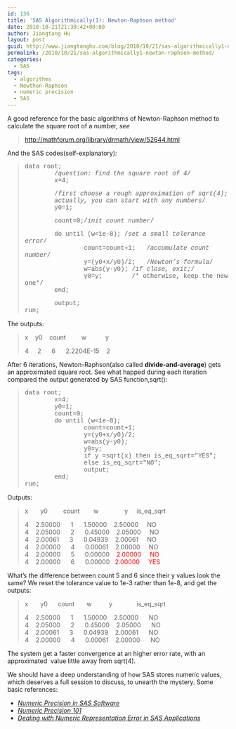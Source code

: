 ```yaml
---
id: 136
title: 'SAS Algorithmically(1): Newton-Raphson method'
date: 2010-10-21T21:39:42+00:00
author: Jiangtang Hu
layout: post
guid: http://www.jiangtanghu.com/blog/2010/10/21/sas-algorithmically1-newton-raphson-method/
permalink: /2010/10/21/sas-algorithmically1-newton-raphson-method/
categories:
  - SAS
tags:
  - algorithms
  - Newthon-Raphson
  - numeric precision
  - SAS
---
```

A good reference for the basic algorithms of Newton-Raphson method to calculate the square root of a number, _see_

> <http://mathforum.org/library/drmath/view/52644.html>

And the SAS codes(self-explanatory):

> <font face="Courier New">data root; <br />&#160;&#160;&#160;&#160;&#160;&#160;&#160; /*question: find the square root of 4*/ <br />&#160;&#160;&#160;&#160;&#160;&#160;&#160; x=4;&#160; </font>
> 
> <font face="Courier New">&#160;&#160;&#160;&#160;&#160;&#160;&#160; /*first choose a rough approximation of sqrt(4); <br />&#160;&#160;&#160;&#160;&#160;&#160;&#160; actually, you can start with any numbers*/ <br />&#160;&#160;&#160;&#160;&#160;&#160;&#160; y0=1;&#160;&#160;&#160;&#160;&#160;&#160;&#160;&#160; </font>
> 
> <font face="Courier New">&#160;&#160;&#160;&#160;&#160;&#160;&#160; count=0;/*init count number*/ </font>
> 
> <font face="Courier New">&#160;&#160;&#160;&#160;&#160;&#160;&#160; do until (w<1e-8); /*set a small tolerance error*/ <br />&#160;&#160;&#160;&#160;&#160;&#160;&#160;&#160;&#160;&#160;&#160;&#160;&#160;&#160;&#160; count=count+1;&#160;&#160; /*accumulate count number*/ <br />&#160;&#160;&#160;&#160;&#160;&#160;&#160;&#160;&#160;&#160;&#160;&#160;&#160;&#160;&#160; y=(y0+x/y0)/2;&#160;&#160; /*Newton&#8217;s formula*/ <br />&#160;&#160;&#160;&#160;&#160;&#160;&#160;&#160;&#160;&#160;&#160;&#160;&#160;&#160;&#160; w=abs(y-y0); /*if close, exit;*/ <br />&#160;&#160;&#160;&#160;&#160;&#160;&#160;&#160;&#160;&#160;&#160;&#160;&#160;&#160;&#160; y0=y;&#160;&#160;&#160;&#160;&#160;&#160;&#160; /* otherwise, keep the new one*/ <br />&#160;&#160;&#160;&#160;&#160;&#160;&#160; end; </font>
> 
> <font face="Courier New">&#160;&#160;&#160;&#160;&#160;&#160;&#160; output; <br />run;</font>

The outputs:&#160;&#160;&#160;&#160;&#160;&#160;&#160;&#160;&#160;&#160; 

> x&#160;&#160;&#160; y0&#160;&#160;&#160; count&#160;&#160;&#160;&#160;&#160;&#160;&#160;&#160; w&#160;&#160;&#160;&#160;&#160;&#160;&#160;&#160;&#160;&#160; y 
> 
> 4&#160;&#160;&#160;&#160; 2&#160;&#160;&#160;&#160;&#160; 6&#160;&#160;&#160;&#160;&#160; 2.2204E-15&#160;&#160;&#160; 2 

After 6 iterations, Newton-Raphson(also called **divide-and-average**) gets an approximated square root. See what happed during each iteration compared the output generated by SAS function,sqrt():

> <font face="Courier New">data root; <br />&#160;&#160;&#160;&#160;&#160;&#160;&#160; x=4;&#160; <br />&#160;&#160;&#160;&#160;&#160;&#160;&#160; y0=1;&#160;&#160;&#160;&#160;&#160;&#160;&#160; <br />&#160;&#160;&#160;&#160;&#160;&#160;&#160; count=0; <br />&#160;&#160;&#160;&#160;&#160;&#160;&#160; do until (w<1e-8);&#160;&#160; <br />&#160;&#160;&#160;&#160;&#160;&#160;&#160;&#160;&#160;&#160;&#160;&#160;&#160;&#160;&#160; count=count+1;&#160;&#160; <br />&#160;&#160;&#160;&#160;&#160;&#160;&#160;&#160;&#160;&#160;&#160;&#160;&#160;&#160;&#160; y=(y0+x/y0)/2;&#160; <br />&#160;&#160;&#160;&#160;&#160;&#160;&#160;&#160;&#160;&#160;&#160;&#160;&#160;&#160;&#160; w=abs(y-y0); <br />&#160;&#160;&#160;&#160;&#160;&#160;&#160;&#160;&#160;&#160;&#160;&#160;&#160;&#160;&#160; y0=y; <br />&#160;&#160;&#160;&#160;&#160;&#160;&#160;&#160;&#160;&#160;&#160;&#160;&#160;&#160;&#160; if y =sqrt(x) then is_eq_sqrt="YES"; <br />&#160;&#160;&#160;&#160;&#160;&#160;&#160;&#160;&#160;&#160;&#160;&#160;&#160;&#160;&#160; else is_eq_sqrt="NO"; <br />&#160;&#160;&#160;&#160;&#160;&#160;&#160;&#160;&#160;&#160;&#160;&#160;&#160;&#160;&#160; output; <br />&#160;&#160;&#160;&#160;&#160;&#160;&#160; end; <br />run;</font>

Outputs:

> x&#160;&#160;&#160;&#160;&#160;&#160; y0&#160;&#160;&#160;&#160;&#160;&#160;&#160;&#160; count&#160;&#160;&#160;&#160;&#160;&#160;&#160; w&#160;&#160;&#160;&#160;&#160;&#160;&#160;&#160;&#160;&#160;&#160;&#160;&#160;&#160; y&#160;&#160;&#160;&#160; is\_eq\_sqrt 
> 
> 4&#160;&#160;&#160; 2.50000&#160;&#160;&#160;&#160;&#160; 1&#160;&#160;&#160;&#160;&#160; 1.50000&#160;&#160;&#160; 2.50000&#160;&#160;&#160;&#160; NO   
> 4&#160;&#160;&#160; 2.05000&#160;&#160;&#160;&#160;&#160; 2&#160;&#160;&#160;&#160;&#160; 0.45000&#160;&#160;&#160; 2.05000&#160;&#160;&#160;&#160; NO   
> 4&#160;&#160;&#160; 2.00061&#160;&#160;&#160;&#160;&#160; 3&#160;&#160;&#160;&#160;&#160; 0.04939&#160;&#160;&#160; 2.00061&#160;&#160;&#160;&#160; NO   
> 4&#160;&#160;&#160; 2.00000&#160;&#160;&#160;&#160;&#160; 4&#160;&#160;&#160;&#160;&#160; 0.00061&#160;&#160;&#160; 2.00000&#160;&#160;&#160;&#160; NO   
> 4&#160;&#160;&#160; 2.00000&#160;&#160;&#160;&#160;&#160; 5&#160;&#160;&#160;&#160;&#160; 0.00000&#160;&#160;&#160; <font color="#ff0000">2.00000&#160;&#160;&#160;&#160; NO</font>   
> 4&#160;&#160;&#160; 2.00000&#160;&#160;&#160;&#160;&#160; 6&#160;&#160;&#160;&#160;&#160; 0.00000&#160;&#160; <font color="#ff0000">2.00000</font>&#160;&#160;&#160;&#160; <font color="#ff0000">YES </font>&#160;&#160;&#160;&#160; 

What’s the difference between count 5 and 6 since their y values look the same? We reset the tolerance value to 1e-3 rather than 1e-8, and get the outputs:

> x&#160;&#160;&#160;&#160;&#160;&#160; y0&#160;&#160;&#160;&#160;&#160; count&#160;&#160;&#160;&#160;&#160;&#160; w&#160;&#160;&#160;&#160;&#160;&#160;&#160;&#160;&#160; y&#160;&#160;&#160;&#160;&#160;&#160;&#160;&#160;&#160;&#160;&#160;&#160;&#160; is\_eq\_sqrt 
> 
> 4&#160;&#160;&#160; 2.50000&#160;&#160;&#160;&#160;&#160; 1&#160;&#160;&#160;&#160;&#160; 1.50000&#160;&#160;&#160; 2.50000&#160;&#160;&#160;&#160;&#160; NO   
> 4&#160;&#160;&#160; 2.05000&#160;&#160;&#160;&#160;&#160; 2&#160;&#160;&#160;&#160;&#160; 0.45000&#160;&#160;&#160; 2.05000&#160;&#160;&#160;&#160;&#160; NO   
> 4&#160;&#160;&#160; 2.00061&#160;&#160;&#160;&#160;&#160; 3&#160;&#160;&#160;&#160;&#160; 0.04939&#160;&#160;&#160; 2.00061&#160;&#160;&#160;&#160;&#160; NO   
> 4&#160;&#160;&#160; 2.00000&#160;&#160;&#160;&#160;&#160; 4&#160;&#160;&#160;&#160;&#160; 0.00061&#160;&#160;&#160; 2.00000&#160;&#160;&#160;&#160;&#160; NO&#160;&#160;&#160;&#160;&#160;&#160; 

The system get a faster convergence at an higher error rate, with an approximated&#160; value little away from sqrt(4). 

We should have a deep understanding of how SAS stores numeric values, which deserves a full session to discuss, to unearth the mystery. Some basic references:

  * _[Numeric Precision in SAS Software](http://support.sas.com/documentation/cdl/en/lrcon/62955/HTML/default/a000695157.htm)_
  * _[Numeric Precision 101](http://support.sas.com/techsup/technote/ts654.pdf)_
  * _[Dealing with Numeric Representation Error in SAS Applications](http://support.sas.com/techsup/technote/ts230.html)_